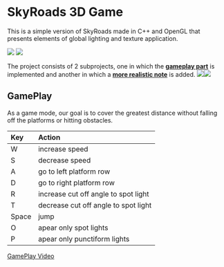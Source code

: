 # SkyRoads 3D Game

This is a simple version of SkyRoads made in C++ and OpenGL that presents elements of global lighting and texture application.

![](https://github.com/CristiSandu/SkyRoads-HW1-2/blob/main/IMG/3.jpg)
![](https://github.com/CristiSandu/SkyRoads-HW1-2/blob/main/IMG/4.jpg)

The project consists of 2 subprojects, one in which the **[gameplay part](https://github.com/CristiSandu/SkyRoads-HW1-2/tree/main/Source/Laboratoare/Tema2)** is implemented and another in which a **[more realistic note](https://github.com/CristiSandu/SkyRoads-HW1-2/tree/main/Source/Laboratoare/Tema3)** is added.
![](https://github.com/CristiSandu/SkyRoads-HW1-2/blob/main/IMG/1.jpg)![](https://github.com/CristiSandu/SkyRoads-HW1-2/blob/main/IMG/3.jpg)

## GamePlay

As a game mode, our goal is to cover the greatest distance without falling off the platforms or hitting obstacles.

| Key   | Action                              |
| :---- | :---------------------------------- |
| W     | increase speed                      |
| S     | decrease speed                       |
| A     | go to left platform row             |
| D     | go to right platform row            |
| R     | increase cut off angle to spot light |
| T     | decrease cut off angle to spot light |
| Space | jump                                |
| O     | apear only spot lights              |
| P     | apear only punctiform lights        |

[GamePlay Video](https://youtu.be/hNX4Rb7XY2c)
